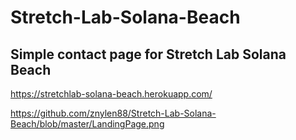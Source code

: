 # Stretch-Lab-Solana-Beach
## Simple contact page for Stretch Lab Solana Beach

https://stretchlab-solana-beach.herokuapp.com/

https://github.com/znylen88/Stretch-Lab-Solana-Beach/blob/master/LandingPage.png
